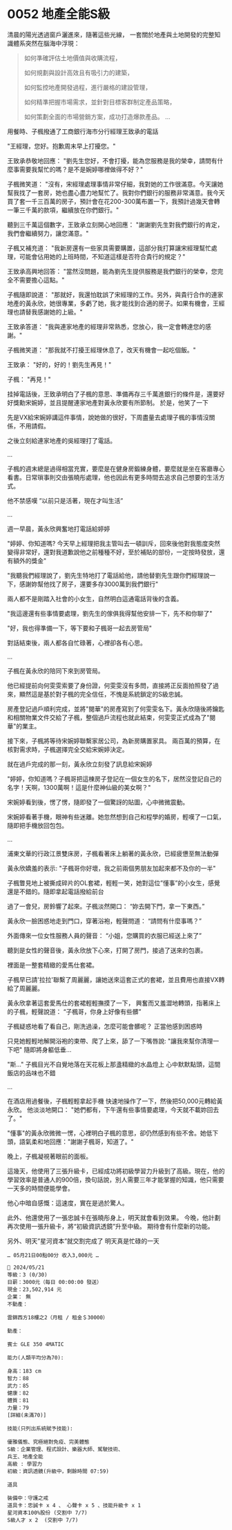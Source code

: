 # 0052 地產全能S級

清晨的陽光透過窗戶灑進來，隨著這些光線，
一套關於地產與土地開發的完整知識體系突然在腦海中浮現：

>如何準確評估土地價值與收購流程，
>
>如何規劃與設計高效且有吸引力的建築，
>
>如何監控地產開發過程，進行嚴格的建設管理，
>
>如何精準把握市場需求，並針對目標客群制定產品策略，
>
>如何策劃全面的市場營銷方案，成功打造爆款產品。
>…

用餐時、子楓撥通了工商銀行海市分行經理王致承的電話

"王經理，您好。抱歉周末早上打擾您。"

王致承恭敬地回應：
"劉先生您好，不會打擾，能為您服務是我的榮幸，請問有什麼事需要我幫忙的嗎？是不是婉婷哪裡做得不好？"

子楓微笑道：
"沒有，宋經理處理事情非常仔細，我對她的工作很滿意。今天讓她幫我找了一套房，她也盡心盡力地幫忙了。我對你們銀行的服務非常滿意。我今天買了套一千三百萬的房子，預計會在花200-300萬布置一下，我預計過幾天會轉一筆三千萬的款項，繼續放在你們銀行。"

聽到三千萬這個數字，王致承立刻開心地回應：
"謝謝劉先生對我們銀行的肯定，我們會繼續努力，讓您滿意。"

子楓又補充道：
"我新房還有一些家具需要購置，這部分我打算讓宋經理幫忙處理，可能會佔用她的上班時間，不知道這樣是否符合貴行的規定？"

王致承高興地回答：
"當然沒問題，能為劉先生提供服務是我們銀行的榮幸，您完全不需要擔心這點。"

子楓隨即說道：
"那就好，我還怕耽誤了宋經理的工作。另外，與貴行合作的連家地產的黃永欣，她很專業，多虧了她，我才能找到合適的房子。如果有機會，王經理也請替我感謝她的上級。"

王致承答道：
"我與連家地產的經理非常熟悉，您放心，我一定會轉達您的感謝。"

子楓微笑道：
"那我就不打擾王經理休息了，改天有機會一起吃個飯。"

王致承：
"好的，好的！劉先生再見！"

子楓：
"再見！"

挂掉電話後，王致承明白了子楓的意思、準備再存三千萬進銀行的條件是，還要好好獎勳宋婉婷，並且提醒連家地產對黃永欣要有所節制。
於是，他笑了一下

先是VX給宋婉婷講這件事情，說她做的很好，下周盡量去處理子楓的事情沒關係，不用請假。

之後立刻給連家地產的吳經理打了電話。

…

子楓的週末總是過得相當充實，要麼是在健身房鍛練身體，要麼就是坐在客廳專心看書。日常瑣事則交由張曉彤處理，他也因此有更多時間去追求自己想要的生活方式。

他不禁感嘆
”以前只是活著，現在才叫生活”

…

週一早晨，黃永欣興奮地打電話給婷婷

"婷婷、你知道嗎? 今天早上經理把我主管叫去一頓訓斥，回來後他對我態度突然變得非常好，還對我道歉說他之前種種不好，至於補貼的部份，一定按時發放，還有額外的獎金"

"我聽我們經理說了，劉先生特地打了電話給他，請他替劉先生跟你們經理說一下，感謝妳幫他找了房子，還要多存3000萬到我們銀行"

兩人都不是剛踏入社會的小女生，自然明白這通電話背後的含義。

"我這邊還有些事情要處理，劉先生的傢俱我得幫他安排一下，先不和你聊了"

"好，我也得準備一下，等下要和子楓哥一起去房管局"

對話結束後，兩人都各自忙碌著，心裡卻各有心思。

…

子楓在黃永欣的陪同下來到房管局。

他已經提前向何雯雯索要了身份證，何雯雯沒有多問，直接將正反面拍照發了過來，顯然這是基於對子楓的完全信任，不愧是系統鎖定的S級忠誠。

房產登記過戶順利完成，並將"閱華"的房產寫到了何雯雯名下。黃永欣隨後將鑰匙和相關物業文件交給了子楓，整個過戶流程也就此結束，何雯雯正式成為了"閱華"的業主。

接下來，子楓將等待宋婉婷聯繫家居公司，為新房購置家具。
兩百萬的預算，在核對需求時，子楓選擇完全交給宋婉婷決定。

就在過戶完成的那一刻，黃永欣立刻發了訊息給宋婉婷

"婷婷，你知道嗎？子楓哥把這棟房子登記在一個女生的名下，居然沒登記自己的名字！天啊，1300萬啊！這是什麼神仙級的美女啊？"

宋婉婷看到後，愣了愣，隨即發了一個驚訝的貼圖，心中微微震動。

宋婉婷看著手機，眼神有些迷離。她忽然想到自己和程學的婚房，輕嘆了一口氣，隨即把手機放回包包。

…

浦東文華的行政江景雙床房，子楓看著床上躺著的黃永欣，已經疲憊至無法動彈

黃永欣嬌羞的表示:
"子楓哥你好壞，我之前兩個男朋友加起來都不及你的一半"

子楓瞥見地上被撕成碎片的OL套裙，輕輕一笑，她對這位”懂事”的小女生，感覺還是不錯的。隨即拿起電話撥給前台

過了一會兒，房鈴響了起來。子楓淡然開口：
“妳去開下門，拿一下東西。”

黃永欣一臉困惑地走到門口，穿著浴袍，輕聲問道：
“請問有什麼事嗎？”

外面傳來一位女性服務人員的聲音：
“小姐，您購買的衣服已經送上來了”

聽到是女性的聲音後，黃永欣放下心來，打開了房門，接過了送來的包裹。

裡面是一整套精緻的愛馬仕套裙。

子楓早已請'拉拉'聯繫了周麗麗，讓她送來這套正式的套裙，並且費用也直接VX轉給了周麗麗。

黃永欣拿著這套愛馬仕的套裙輕輕撫摸了一下，
興奮而又羞澀地轉頭，指著床上的子楓，輕聲說道：
“子楓哥，你身上好像有些髒”

子楓疑惑地看了看自己，剛洗過澡，怎麼可能會髒呢？
正當他感到困惑時

只見她輕輕地解開浴袍的束帶、爬了上來，舔了一下嘴唇說:
"讓我來幫你清理一下吧"
隨即將身軀低垂…

"斯..."
子楓目光不自覺地落在天花板上那盞精緻的水晶燈上
心中默默點頭，這間飯店的品味也不錯

…

在酒店用過餐後，子楓輕輕拿起手機
快速地操作了一下，然後把50,000元轉給黃永欣。
他淡淡地開口：
"她們都有，下午還有些事情要處理，今天就不載妳回去了。"

"懂事"的黃永欣微微一愣，心裡明白子楓的意思，卻仍然感到有些不舍。她低下頭，語氣柔和地回應："謝謝子楓哥，知道了。"

晚上，子楓凝視著眼前的面板。

這幾天，他使用了三張升級卡，已經成功將初級學習力升級到了高級。現在，他的學習效率是普通人的900倍，換句話說，別人需要三年才能掌握的知識，他只需要一天多的時間便能學會。

他心中暗自感慨：這速度，實在是過於驚人。

此外、他還使用了一張忠誠卡在張曉彤身上，明天就會看到效果。
今晚，他計劃再次使用一張升級卡，將“初級資訊透鏡”升至中級。
期待會有什麼新的功能。

另外、明天”星河資本”就交割完成了
明天真是忙碌的一天

`… 05月21日00點00分 收入3,000元 …`

```
📰 2024/05/21
等級：3 (0/30)
日薪：3000元（每日 00:00:00 發送）
現金：23,502,914 元
企業： 無
不動產：

雲錦西方18樓之2（月租 / 租金＄30000）

動產：

賓士 GLE 350 4MATIC

能力(人類平均分為70):

身高：183 cm
智力：88
武力：85
健康：82
體質：81
力量：79
[詳細(未滿70)]

技能(只列出系統賦予技能):

優雅儀態、究極絕對免疫、完美體態
S級：企業管理、程式設計、樂器大師、駕駛技術、
兵王、地產全能
高級 : 學習力
初級：資訊透鏡(升級中，剩餘時間 07:59)

道具

裝備中：守護之戒
道具卡：忠誠卡 x 4 、 心聲卡 x 5 、技能升級卡 x 1
星河資本100%股份 (交割中 7/7)
S級人才 x 2  (交割中 7/7)

```
